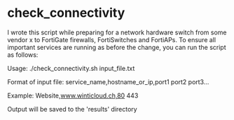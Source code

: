 # check_connectivity

I wrote this script while preparing for a network hardware switch from some vendor x to FortiGate firewalls, FortiSwitches and FortiAPs. To ensure all important services are running as before the change, you can run the script as follows:

Usage: ./check_connectivity.sh input_file.txt

Format of input file: service_name,hostname_or_ip,port1 port2 port3...

Example: Website,www.winticloud.ch,80 443

Output will be saved to the 'results' directory
